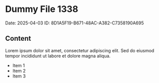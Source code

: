 # Dummy File 1338

Date: 2025-04-03
ID: 8D1A5F19-B671-48AC-A382-C7358190A695

## Content

Lorem ipsum dolor sit amet, consectetur adipiscing elit.
Sed do eiusmod tempor incididunt ut labore et dolore magna aliqua.

* Item 1
* Item 2
* Item 3

